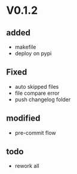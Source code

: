 # V0.1.2

## added

* makefile
* deploy on pypi

## Fixed

* auto skipped files
* file compare error
* push changelog folder

## modified

* pre-commit flow

## todo

* rework all
